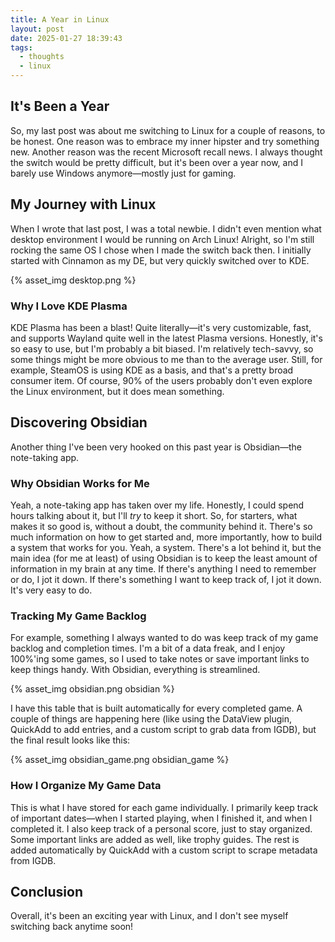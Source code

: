 ```yaml
---
title: A Year in Linux
layout: post
date: 2025-01-27 18:39:43
tags: 
  - thoughts 
  - linux
---
```


## It's Been a Year

So, my last post was about me switching to Linux for a couple of reasons, to be honest. One reason was to embrace my inner hipster and try something new. Another reason was the recent Microsoft recall news. I always thought the switch would be pretty difficult, but it's been over a year now, and I barely use Windows anymore—mostly just for gaming.

## My Journey with Linux

When I wrote that last post, I was a total newbie. I didn't even mention what desktop environment I would be running on Arch Linux! Alright, so I'm still rocking the same OS I chose when I made the switch back then. I initially started with Cinnamon as my DE, but very quickly switched over to KDE.

{% asset_img desktop.png %}

### Why I Love KDE Plasma

KDE Plasma has been a blast! Quite literally—it's very customizable, fast, and supports Wayland quite well in the latest Plasma versions. Honestly, it's so easy to use, but I'm probably a bit biased. I'm relatively tech-savvy, so some things might be more obvious to me than to the average user. Still, for example, SteamOS is using KDE as a basis, and that's a pretty broad consumer item. Of course, 90% of the users probably don't even explore the Linux environment, but it does mean something.

## Discovering Obsidian

Another thing I've been very hooked on this past year is Obsidian—the note-taking app.

### Why Obsidian Works for Me

Yeah, a note-taking app has taken over my life. Honestly, I could spend hours talking about it, but I'll *try* to keep it short. So, for starters, what makes it so good is, without a doubt, the community behind it. There's so much information on how to get started and, more importantly, how to build a system that works for you. Yeah, a system. There's a lot behind it, but the main idea (for me at least) of using Obsidian is to keep the least amount of information in my brain at any time. If there's anything I need to remember or do, I jot it down. If there's something I want to keep track of, I jot it down. It's very easy to do.

### Tracking My Game Backlog

For example, something I always wanted to do was keep track of my game backlog and completion times. I'm a bit of a data freak, and I enjoy 100%'ing some games, so I used to take notes or save important links to keep things handy. With Obsidian, everything is streamlined.

{% asset_img obsidian.png obsidian %}

I have this table that is built automatically for every completed game. A couple of things are happening here (like using the DataView plugin, QuickAdd to add entries, and a custom script to grab data from IGDB), but the final result looks like this:

{% asset_img obsidian_game.png obsidian_game %}

### How I Organize My Game Data

This is what I have stored for each game individually. I primarily keep track of important dates—when I started playing, when I finished it, and when I completed it. I also keep track of a personal score, just to stay organized. Some important links are added as well, like trophy guides. The rest is added automatically by QuickAdd with a custom script to scrape metadata from IGDB.

## Conclusion

Overall, it's been an exciting year with Linux, and I don't see myself switching back anytime soon!
